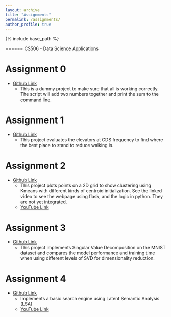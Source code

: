 ```yaml
---
layout: archive
title: "Assignments"
permalink: /assignments/
author_profile: true
---
```


{% include base_path %}


======
CS506 - Data Science Applications


Assignment 0 
======
* [Github Link](https://github.com/timoMcC/mccorryt-assignment-0)
  * This is a dummy project to make sure that all is working correctly. The script will add two numbers together and print the sum to the command line. 

Assignment 1 
======
* [Github Link](https://github.com/timoMcC/mccorryt-assignment-1)
  * This project evaluates the elevators at CDS frequency to find where the best place to stand to reduce walking is.
  
Assignment 2 
======
* [Github Link](https://github.com/timoMcC/mccorryt-assignment-2)
  * This project plots points on a 2D grid to show clustering using Kmeans with different kinds of centroid initialization. See the linked video to see the webpage using flask, and the logic in python. They are not yet integrated.
  * [YouTube Link](https://youtu.be/6P4r189EY_A)

Assignment 3
======
* [Github Link](https://github.com/timoMcC/mccorryt-assignment-3)
  * This project implements Singular Value Decomposition on the MNIST dataset and compares the model performance and training time when using different levels of SVD for dimensionality reduction. 

Assignment 4
======
* [Github Link](https://github.com/timoMcC/mccorryt-assignment-4)
  * Implements a basic search engine using Latent Semantic Analysis (LSA)
  * [YouTube Link](https://www.youtube.com/watch?v=NLNf3GjSR1o)
